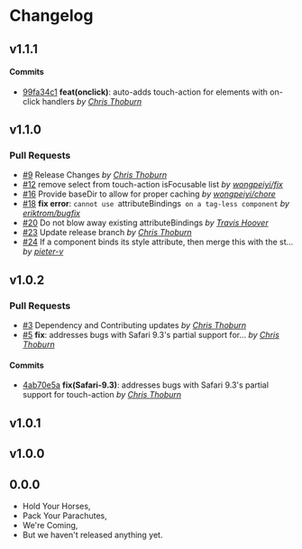 Changelog
=========

## v1.1.1

#### Commits

- [99fa34c1](https://github.com/runspired/ember-hammertime/commit/99fa34c14a92931dba7f925a40ebbe0e5fa3eb41) **feat(onclick)**: auto-adds touch-action for elements with on-click handlers *by [Chris Thoburn](https://github.com/runspired)*

## v1.1.0

### Pull Requests

- [#9](https://github.com/runspired/ember-hammertime/pull/9)  Release Changes  *by [Chris Thoburn](https://github.com/runspired)*
- [#12](https://github.com/runspired/ember-hammertime/pull/12)  remove select from touch-action isFocusable list  *by [wongpeiyi/fix](https://github.com/wongpeiyi/fix)*
- [#16](https://github.com/runspired/ember-hammertime/pull/16)  Provide baseDir to allow for proper caching  *by [wongpeiyi/chore](https://github.com/wongpeiyi/chore)*
- [#18](https://github.com/runspired/ember-hammertime/pull/18) **fix error**: `cannot use `attributeBindings` on a tag-less component`  *by [eriktrom/bugfix](https://github.com/eriktrom/bugfix)*
- [#20](https://github.com/runspired/ember-hammertime/pull/20)  Do not blow away existing attributeBindings  *by [Travis Hoover](https://github.com/thoov)*
- [#23](https://github.com/runspired/ember-hammertime/pull/23)  Update release branch  *by [Chris Thoburn](https://github.com/runspired)*
- [#24](https://github.com/runspired/ember-hammertime/pull/24)  If a component binds its style attribute, then merge this with the st…  *by [pieter-v](https://github.com/pieter-v)*

## v1.0.2

### Pull Requests

- [#3](https://github.com/runspired/ember-hammertime/pull/3)  Dependency and Contributing updates  *by [Chris Thoburn](https://github.com/runspired)*
- [#5](https://github.com/runspired/ember-hammertime/pull/5) **fix**: addresses bugs with Safari 9.3's partial support for…  *by [Chris Thoburn](https://github.com/runspired)*

#### Commits

- [4ab70e5a](https://github.com/runspired/ember-hammertime/commit/4ab70e5a06773f96372b59a67f4bbdd07e5d3452) **fix(Safari-9.3)**: addresses bugs with Safari 9.3's partial support for touch-action *by [Chris Thoburn](https://github.com/runspired)*

## v1.0.1

## v1.0.0

## 0.0.0

- Hold Your Horses,
- Pack Your Parachutes,
- We're Coming,
- But we haven't released anything yet.
